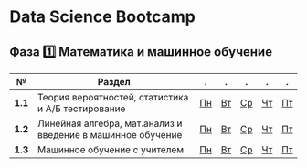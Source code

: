 # Data Science Bootcamp

## Фаза 1️⃣ Математика и машинное обучение

|№|Раздел|.|.|.|.|.|
|-|-|-|-|-|-|-|
|**1.1**| Теория вероятностей, статистика и А/Б тестирование ⁣⁣⁣⁣⁣⁣| [Пн](04-stat/04-01-task.ipynb)| [Вт](04-stat/04-02-task.ipynb)| [Ср](04-stat/)| [Чт](04-stat/)| [Пт](04-stat/)   |
|**1.2**| Линейная алгебра, мат.анализ и введение в машинное обучение|[Пн](05-math/05-01-task.ipynb)| [Вт](05-math/05-02-task.ipynb)| [Ср](05-math/05-03-task.ipynb)| [Чт](05-math/05-04-task.ipynb)| [Пт](05-math/05-05-task.ipynb) |
|**1.3**| Машинное обучение с учителем| [Пн](06-supervised/06-01-task.ipynb)| [Вт](06-supervised/06-02-task.ipynb)| [Ср](06-supervised/06-03-task.ipynb)| [Чт](06-supervised/)| [Пт](06-supervised/)   |
